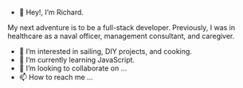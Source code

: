 - 👋 Hey!, I’m Richard. 

My next adventure is to be a full-stack developer. Previously, I was in healthcare as a naval officer, management consultant, and caregiver. 

- 👀 I’m interested in sailing, DIY projects, and cooking. 
- 🌱 I’m currently learning JavaScript.
- 💞️ I’m looking to collaborate on ...
- 📫 How to reach me ...

<!---
richardyoungdev/richardyoungdev is a ✨ special ✨ repository because its `README.md` (this file) appears on your GitHub profile.
You can click the Preview link to take a look at your changes.
--->
